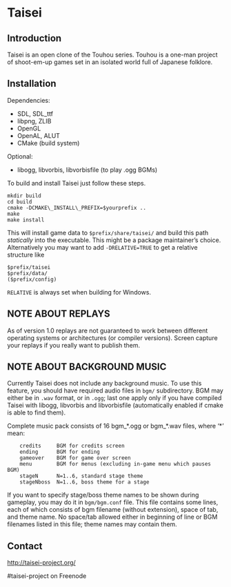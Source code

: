 # Taisei

## Introduction

Taisei is an open clone of the Touhou series. Touhou is a one-man project of
shoot-em-up games set in an isolated world full of Japanese folklore.

## Installation

Dependencies:
* SDL, SDL\_ttf
* libpng, ZLIB
* OpenGL
* OpenAL, ALUT
* CMake (build system)

Optional:
* libogg, libvorbis, libvorbisfile (to play .ogg BGMs)

To build and install Taisei just follow these steps.

```
mkdir build
cd build
cmake -DCMAKE\_INSTALL\_PREFIX=$yourprefix ..
make
make install
```

This will install game data to `$prefix/share/taisei/` and build this path
_statically_ into the executable. This might be a package maintainer’s choice.
Alternatively you may want to add `-DRELATIVE=TRUE` to get a relative structure
like

```
$prefix/taisei
$prefix/data/
($prefix/config)
```

`RELATIVE` is always set when building for Windows.

## NOTE ABOUT REPLAYS

As of version 1.0 replays are not guaranteed to work between different
operating systems or architectures (or compiler versions). Screen capture
your replays if you really want to publish them.

## NOTE ABOUT BACKGROUND MUSIC

Currently Taisei does not include any background music. To use this feature,
you should have required audio files in `bgm/` subdirectory.
BGM may either be in `.wav` format, or in `.ogg`; last one apply only if you have
compiled Taisei with libogg, libvorbis and libvorbisfile (automatically enabled
if cmake is able to find them).

Complete music pack consists of 16 bgm\_\*.ogg or bgm\_\*.wav files, where ‘\*’ mean:
```
	credits		BGM for credits screen
	ending		BGM for ending
	gameover	BGM for game over screen
	menu		BGM for menus (excluding in-game menu which pauses BGM)
	stageN		N=1..6, standard stage theme
	stageNboss	N=1..6, boss theme for a stage
```

If you want to specify stage/boss theme names to be shown during gameplay, you
may do it in `bgm/bgm.conf` file. This file contains some lines, each of which
consists of bgm filename (without extension), space of tab, and theme name.
No space/tab allowed either in beginning of line or BGM filenames listed in
this file; theme names may contain them.

## Contact

http://taisei-project.org/

\#taisei-project on Freenode
